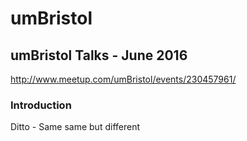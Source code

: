 # umBristol

## umBristol Talks - June 2016

http://www.meetup.com/umBristol/events/230457961/

### Introduction

Ditto - Same same but different

